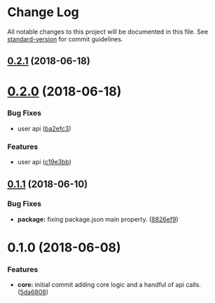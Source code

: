 # Change Log

All notable changes to this project will be documented in this file. See [standard-version](https://github.com/conventional-changelog/standard-version) for commit guidelines.

<a name="0.2.1"></a>
## [0.2.1](https://github.com/Mindflash/gooddata-node/compare/v0.2.0...v0.2.1) (2018-06-18)



<a name="0.2.0"></a>
# [0.2.0](https://github.com/Mindflash/gooddata-node/compare/v0.1.1...v0.2.0) (2018-06-18)


### Bug Fixes

* user api ([ba2efc3](https://github.com/Mindflash/gooddata-node/commit/ba2efc3))


### Features

* user api ([c19e3bb](https://github.com/Mindflash/gooddata-node/commit/c19e3bb))



<a name="0.1.1"></a>
## [0.1.1](https://github.com/Mindflash/gooddata-node/compare/v0.1.0...v0.1.1) (2018-06-10)


### Bug Fixes

* **package:** fixing package.json main property. ([8826ef9](https://github.com/Mindflash/gooddata-node/commit/8826ef9))



<a name="0.1.0"></a>
# 0.1.0 (2018-06-08)


### Features

* **core:** initial commit adding core logic and a handful of api calls. ([5da6808](https://github.com/Mindflash/gooddata-node/commit/5da6808))
